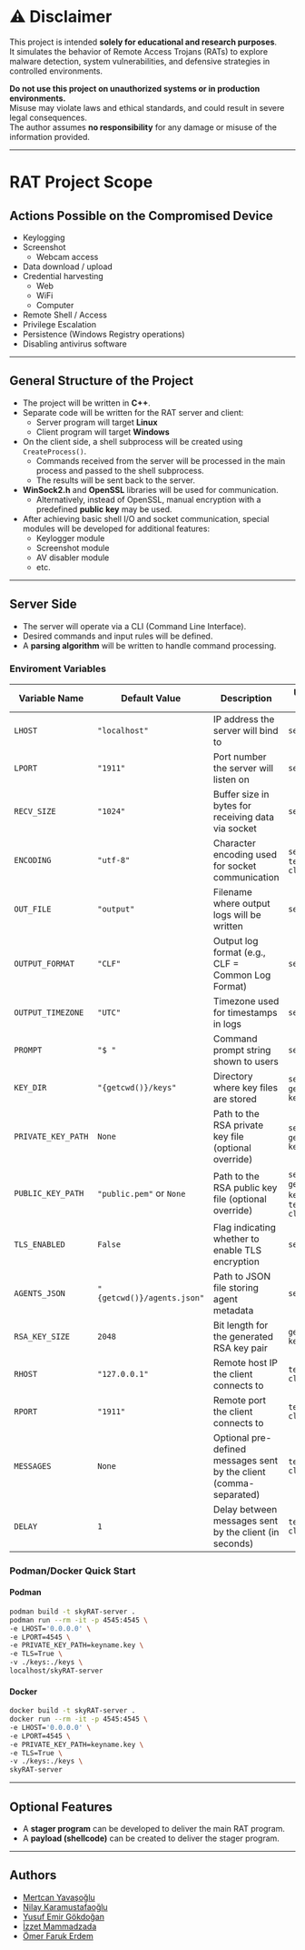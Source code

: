 # ⚠️ Disclaimer

This project is intended **solely for educational and research purposes**.  
It simulates the behavior of Remote Access Trojans (RATs) to explore malware detection, system vulnerabilities, and defensive strategies in controlled environments.

**Do not use this project on unauthorized systems or in production environments.**  
Misuse may violate laws and ethical standards, and could result in severe legal consequences.  
The author assumes **no responsibility** for any damage or misuse of the information provided.

---

# RAT Project Scope

## Actions Possible on the Compromised Device

- Keylogging  
- Screenshot  
  - Webcam access  
- Data download / upload  
- Credential harvesting  
  - Web  
  - WiFi  
  - Computer  
- Remote Shell / Access  
- Privilege Escalation  
- Persistence (Windows Registry operations)  
- Disabling antivirus software  

---

## General Structure of the Project

- The project will be written in **C++**.  
- Separate code will be written for the RAT server and client:  
  - Server program will target **Linux**  
  - Client program will target **Windows**  
- On the client side, a shell subprocess will be created using `CreateProcess()`.  
  - Commands received from the server will be processed in the main process and passed to the shell subprocess.  
  - The results will be sent back to the server.  
- **WinSock2.h** and **OpenSSL** libraries will be used for communication.  
  - Alternatively, instead of OpenSSL, manual encryption with a predefined **public key** may be used.  
- After achieving basic shell I/O and socket communication, special modules will be developed for additional features:  
  - Keylogger module  
  - Screenshot module  
  - AV disabler module  
  - etc.  

---

## Server Side

- The server will operate via a CLI (Command Line Interface).  
- Desired commands and input rules will be defined.  
- A **parsing algorithm** will be written to handle command processing.  

### Enviroment Variables

| Variable Name      | Default Value              | Description                                                        | Used In File(s)                                  |
| ------------------ | -------------------------- | ------------------------------------------------------------------ | ------------------------------------------------ |
| `LHOST`            | `"localhost"`              | IP address the server will bind to                                 | `server.py`                                      |
| `LPORT`            | `"1911"`                   | Port number the server will listen on                              | `server.py`                                      |
| `RECV_SIZE`        | `"1024"`                   | Buffer size in bytes for receiving data via socket                 | `server.py`                                      |
| `ENCODING`         | `"utf-8"`                  | Character encoding used for socket communication                   | `server.py`, `test-client.py`                    |
| `OUT_FILE`         | `"output"`                 | Filename where output logs will be written                         | `server.py`                                      |
| `OUTPUT_FORMAT`    | `"CLF"`                    | Output log format (e.g., CLF = Common Log Format)                  | `server.py`                                      |
| `OUTPUT_TIMEZONE`  | `"UTC"`                    | Timezone used for timestamps in logs                               | `server.py`                                      |
| `PROMPT`           | `"$ "`                     | Command prompt string shown to users                               | `server.py`                                      |
| `KEY_DIR`          | `"{getcwd()}/keys"`        | Directory where key files are stored                               | `server.py`, `generate-key.py`                   |
| `PRIVATE_KEY_PATH` | `None`                     | Path to the RSA private key file (optional override)               | `server.py`, `generate-key.py`                   |
| `PUBLIC_KEY_PATH`  | `"public.pem"` or `None`   | Path to the RSA public key file (optional override)                | `server.py`, `generate-key.py`, `test-client.py` |
| `TLS_ENABLED`      | `False`                    | Flag indicating whether to enable TLS encryption                   | `server.py`                                      |
| `AGENTS_JSON`      | `"{getcwd()}/agents.json"` | Path to JSON file storing agent metadata                           | `server.py`                                      |
| `RSA_KEY_SIZE`     | `2048`                     | Bit length for the generated RSA key pair                          | `generate-key.py`                                |
| `RHOST`            | `"127.0.0.1"`              | Remote host IP the client connects to                              | `test-client.py`                                 |
| `RPORT`            | `"1911"`                   | Remote port the client connects to                                 | `test-client.py`                                 |
| `MESSAGES`         | `None`                     | Optional pre-defined messages sent by the client (comma-separated) | `test-client.py`                                 |
| `DELAY`            | `1`                        | Delay between messages sent by the client (in seconds)             | `test-client.py`                                 |

### Podman/Docker Quick Start

#### Podman

```bash
podman build -t skyRAT-server .
podman run --rm -it -p 4545:4545 \
-e LHOST='0.0.0.0' \
-e LPORT=4545 \
-e PRIVATE_KEY_PATH=keyname.key \
-e TLS=True \
-v ./keys:./keys \
localhost/skyRAT-server
```

#### Docker

```bash
docker build -t skyRAT-server .
docker run --rm -it -p 4545:4545 \
-e LHOST='0.0.0.0' \
-e LPORT=4545 \
-e PRIVATE_KEY_PATH=keyname.key \
-e TLS=True \
-v ./keys:./keys \
skyRAT-server
```

---

## Optional Features

- A **stager program** can be developed to deliver the main RAT program.  
- A **payload (shellcode)** can be created to deliver the stager program.

---

## Authors

- [Mertcan Yavaşoğlu](https://github.com/MertcanYavasoglu)
- [Nilay Karamustafaoğlu](https://github.com/NilayKaramustafaoglu0)
- [Yusuf Emir Gökdoğan](https://github.com/ygokdogan)
- [İzzet Mammadzada](https://github.com/coduronin)
- [Ömer Faruk Erdem](https://github.com/farukerdem34)
